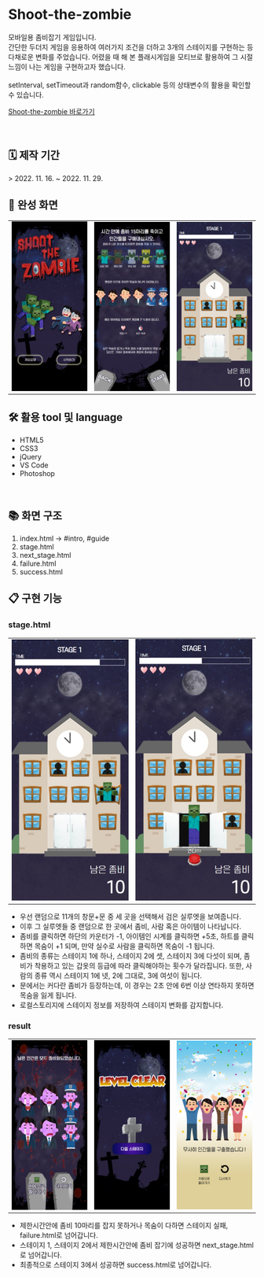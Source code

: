 <h1>Shoot-the-zombie</h1>
<p>
모바일용 좀비잡기 게임입니다.
<br>
간단한 두더지 게임을 응용하여 여러가지 조건을 더하고 3개의 스테이지를 구현하는 등 다채로운 변화를 주었습니다.
어렸을 때 해 본 플래시게임을 모티브로 활용하여 그 시절 느낌이 나는 게임을 구현하고자 했습니다.
<br>
<br>
setInterval, setTimeout과 random함수, clickable 등의 상태변수의 활용을 확인할 수 있습니다.
</p>
<a href="https://yejin-han.github.io/shoot-the-zombie/">Shoot-the-zombie 바로가기</a>
<br>
<br>
<br>
<h2>🗓️ 제작 기간</h2>
> 2022. 11. 16. ~ 2022. 11. 29.
<h2>📸 완성 화면</h2>
<table align="center">
  <tr>
    <td width="33%"><img alt="index" src="/capture/index.jpg" /></td>
    <td width="33%"><img alt="howtoplay" src="/capture/howto.jpg" /></td>
    <td width="33%"><img alt="play" src="/capture/play.jpg" /></td>
  </tr>
</table>
<h2>🛠 활용 tool 및 language</h2>
<ul>
  <li>HTML5</li>
  <li>CSS3</li>
  <li>jQuery</li>
  <li>VS Code</li>
  <li>Photoshop</li>
</ul>
<br>
<h2>📚 화면 구조</h2>
<ol>
  <li>index.html -> #intro, #guide</li>
  <li>stage.html</li>
  <li>next_stage.html</li>
  <li>failure.html</li>
  <li>success.html</li>
</ol>
<h2>📋 구현 기능</h2>
<h3>stage.html</h3>
  <table align="center">
    <tr>
      <td width="50%"><img alt="플레이화면" src="/capture/play.jpg" /></td>
      <td width="50%"><img alt="연타" src="/capture/roll.jpg" /></td>
    </tr>
  </table>
  <ul>
    <li>우선 랜덤으로 11개의 창문+문 중 세 곳을 선택해서 검은 실루엣을 보여줍니다.</li>
    <li>이후 그 실루엣들 중 랜덤으로 한 곳에서 좀비, 사람 혹은 아이템이 나타납니다.</li>
    <li>좀비를 클릭하면 하단의 카운터가 -1, 아이템인 시계를 클릭하면 +5초, 하트를 클릭하면 목숨이 +1 되며, 만약 실수로 사람을 클릭하면 목숨이 -1 됩니다.</li>
    <li>좀비의 종류는 스테이지 1에 하나, 스테이지 2에 셋, 스테이지 3에 다섯이 되며, 좀비가 착용하고 있는 갑옷의 등급에 따라 클릭해야하는 횟수가 달라집니다. 또한, 사람의 종류 역시 스테이지 1에 넷, 2에 그대로, 3에 여섯이 됩니다.</li>
    <li>문에서는 커다란 좀비가 등장하는데, 이 경우는 2초 안에 6번 이상 연타하지 못하면 목숨을 잃게 됩니다.</li>
    <li>로컬스토리지에 스테이지 정보를 저장하여 스테이지 변화를 감지합니다.</li>
  </ul>
<h3>result</h3>
  <table align="center">
    <tr>
      <td width="33%"><img alt="실패" src="/capture/failure.jpg" /></td>
      <td width="33%"><img alt="다음스테이지" src="/capture/next.jpg" /></td>
      <td width="33%"><img alt="성공" src="/capture/success.jpg" /></td>
    </tr>
  </table>
  <ul>
    <li>제한시간안에 좀비 10마리를 잡지 못하거나 목숨이 다하면 스테이지 실패, failure.html로 넘어갑니다.</li>
    <li>스테이지 1, 스테이지 2에서 제한시간안에 좀비 잡기에 성공하면 next_stage.html로 넘어갑니다.</li>
    <li>최종적으로 스테이지 3에서 성공하면 success.html로 넘어갑니다.</li>
  </ul>
